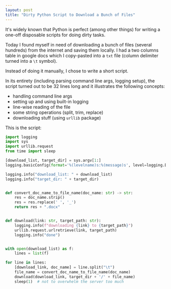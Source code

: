 ```yaml
---
layout: post
title: "Dirty Python Script to Download a Bunch of Files"
---
```


It's widely known that Python is perfect (among other things) for writing a one-off disposable scripts for doing dirty tasks.

Today I found myself in need of downloading a bunch of files (several hundreds) from the internet and saving them locally. I had a two columns table in google docs which I copy-pasted into a `txt` file (column delimiter turned into a `\t` symbol).

Instead of doing it manually, I chose to write a short script.

In its entirety (including parsing command line args, logging setup), the script turned out to be 32 lines long and it illustrates the following concepts:

- handling command line args
- setting up and using built-in logging
- line-wise reading of the file
- some string operations (split, trim, replace)
- downloading stuff (using `urllib` package)

This is the script:

```python
import logging
import sys
import urllib.request
from time import sleep

[download_list, target_dir] = sys.argv[1:]
logging.basicConfig(format='%(levelname)s:%(message)s', level=logging.DEBUG)

logging.info("download_list: " + download_list)
logging.info("target_dir: " + target_dir)


def convert_doc_name_to_file_name(doc_name: str) -> str:
    res = doc_name.strip()
    res = res.replace(' ', '_')
    return res + ".docx"


def download(link: str, target_path: str):
    logging.info(f"downloading {link} to {target_path}")
    urllib.request.urlretrieve(link, target_path)
    logging.info("done")


with open(download_list) as f:
    lines = list(f)

for line in lines:
    [download_link, doc_name] = line.split("\t")
    file_name = convert_doc_name_to_file_name(doc_name)
    download(download_link, target_dir + '/' + file_name)
    sleep(1)  # not to overwhelm the server too much
```


